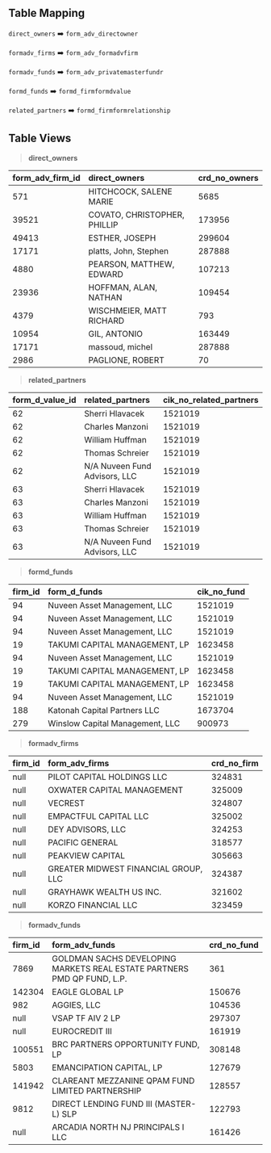 ## Table Mapping

`direct_owners` ➡️ `form_adv_directowner`

`formadv_firms` ➡️ `form_adv_formadvfirm`

`formadv_funds` ➡️ `form_adv_privatemasterfundr`

`formd_funds` ➡️ `formd_firmformdvalue`

`related_partners` ➡️ `formd_firmformrelationship`

## Table Views

> **direct_owners**

| form\_adv\_firm\_id | direct\_owners               | crd\_no\_owners |
|:--------------------|:-----------------------------|:----------------|
| 571                 | HITCHCOCK, SALENE MARIE      | 5685            |
| 39521               | COVATO, CHRISTOPHER, PHILLIP | 173956          |
| 49413               | ESTHER, JOSEPH               | 299604          |
| 17171               | platts, John, Stephen        | 287888          |
| 4880                | PEARSON, MATTHEW, EDWARD     | 107213          |
| 23936               | HOFFMAN, ALAN, NATHAN        | 109454          |
| 4379                | WISCHMEIER, MATT RICHARD     | 793             |
| 10954               | GIL, ANTONIO                 | 163449          |
| 17171               | massoud, michel              | 287888          |
| 2986                | PAGLIONE, ROBERT             | 70              |

> **related_partners**

| form\_d\_value\_id | related\_partners             | cik\_no\_related\_partners |
|:-------------------|:------------------------------|:---------------------------|
| 62                 | Sherri Hlavacek               | 1521019                    |
| 62                 | Charles Manzoni               | 1521019                    |
| 62                 | William Huffman               | 1521019                    |
| 62                 | Thomas Schreier               | 1521019                    |
| 62                 | N/A Nuveen Fund Advisors, LLC | 1521019                    |
| 63                 | Sherri Hlavacek               | 1521019                    |
| 63                 | Charles Manzoni               | 1521019                    |
| 63                 | William Huffman               | 1521019                    |
| 63                 | Thomas Schreier               | 1521019                    |
| 63                 | N/A Nuveen Fund Advisors, LLC | 1521019                    |

> **formd_funds**

| firm\_id | form\_d\_funds                  | cik\_no\_fund |
|:---------|:--------------------------------|:--------------|
| 94       | Nuveen Asset Management, LLC    | 1521019       |
| 94       | Nuveen Asset Management, LLC    | 1521019       |
| 94       | Nuveen Asset Management, LLC    | 1521019       |
| 19       | TAKUMI CAPITAL MANAGEMENT, LP   | 1623458       |
| 94       | Nuveen Asset Management, LLC    | 1521019       |
| 19       | TAKUMI CAPITAL MANAGEMENT, LP   | 1623458       |
| 19       | TAKUMI CAPITAL MANAGEMENT, LP   | 1623458       |
| 94       | Nuveen Asset Management, LLC    | 1521019       |
| 188      | Katonah Capital Partners LLC    | 1673704       |
| 279      | Winslow Capital Management, LLC | 900973        |


> **formadv_firms**

| firm\_id | form\_adv\_firms                     | crd\_no\_firm |
|:---------|:-------------------------------------|:--------------|
| null     | PILOT CAPITAL HOLDINGS LLC           | 324831        |
| null     | OXWATER CAPITAL MANAGEMENT           | 325009        |
| null     | VECREST                              | 324807        |
| null     | EMPACTFUL CAPITAL LLC                | 325002        |
| null     | DEY ADVISORS, LLC                    | 324253        |
| null     | PACIFIC GENERAL                      | 318577        |
| null     | PEAKVIEW CAPITAL                     | 305663        |
| null     | GREATER MIDWEST FINANCIAL GROUP, LLC | 324387        |
| null     | GRAYHAWK WEALTH US INC.              | 321602        |
| null     | KORZO FINANCIAL LLC                  | 323459        |


> **formadv_funds**

| firm\_id | form\_adv\_funds                                                        | crd\_no\_fund |
|:---------|:------------------------------------------------------------------------|:--------------|
| 7869     | GOLDMAN SACHS DEVELOPING MARKETS REAL ESTATE PARTNERS PMD QP FUND, L.P. | 361           |
| 142304   | EAGLE GLOBAL LP                                                         | 150676        |
| 982      | AGGIES, LLC                                                             | 104536        |
| null     | VSAP TF AIV 2 LP                                                        | 297307        |
| null     | EUROCREDIT III                                                          | 161919        |
| 100551   | BRC PARTNERS OPPORTUNITY FUND, LP                                       | 308148        |
| 5803     | EMANCIPATION CAPITAL, LP                                                | 127679        |
| 141942   | CLAREANT MEZZANINE QPAM FUND LIMITED PARTNERSHIP                        | 128557        |
| 9812     | DIRECT LENDING FUND III \(MASTER-L\) SLP                                | 122793        |
| null     | ARCADIA NORTH NJ PRINCIPALS I LLC                                       | 161426        |
